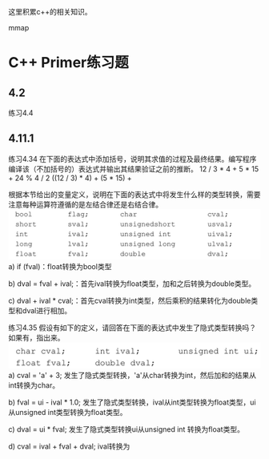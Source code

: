 这里积累c++的相关知识。

mmap

# C++ Primer练习题
## 4.2
练习4.4 

## 4.11.1 
练习4.34
在下面的表达式中添加括号，说明其求值的过程及最终结果。编写程序编译该（不加括号的）表达式并输出其结果验证之前的推断。
12 / 3 * 4 + 5 * 15 + 24 % 4 / 2
((12 / 3) * 4) + (5 * 15) + 

根据本节给出的变量定义，说明在下面的表达式中将发生什么样的类型转换，需要注意每种运算符遵循的是左结合律还是右结合律。
![](../pic/cpp_prime_q4_34.png)
a) if (fval)：float转换为bool类型

b) dval = fval + ival;：首先ival转换为float类型，加和之后转换为double类型。

c) dval + ival * cval;：首先cval转换为int类型，然后乘积的结果转化为double类型和dval进行相加。

练习4.35
假设有如下的定义，请回答在下面的表达式中发生了隐式类型转换吗？如果有，指出来。
![](../pic/cpp_prime_q4_35-1.png)
a) cval = 'a' + 3; 发生了隐式类型转换，'a'从char转换为int，然后加和的结果从int转换为char。

b) fval = ui - ival * 1.0; 发生了隐式类型转换，ival从int类型转换为float类型，ui从unsigned int类型转换为float类型。

c) dval = ui * fval; 发生了隐式类型转换ui从unsigned int 转换为float类型。

d) cval = ival + fval + dval; ival转换为
